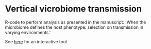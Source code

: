 # Vertical vicrobiome transmission

R-code to perform analysis as presented in the manuscript: 'When the microbiome defines the host phenotype: selection on transmission in varying environments.'

See [here](https://marjoleinbruijning.shinyapps.io/simulhostmicrobiome/) for an interactive tool.
